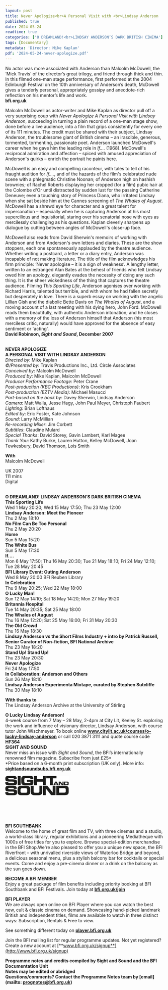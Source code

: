 ```yaml
---
layout: post
title: Never Apologize<br>A Personal Visit with <br>Lindsay Anderson
published: true
date: 2024-05-24
readtime: true
categories: ['O DREAMLAND!<br>LINDSAY ANDERSON’S DARK BRITISH CINEMA']
tags: [Documentary]
metadata: 'Director: Mike Kaplan'
pdf: '2024-05-24-never-apologize.pdf'
---
```

No actor was more associated with Anderson than Malcolm McDowell, the ‘Mick Travis’ of the director’s great trilogy, and friend through thick and thin. In this filmed one-man stage performance, first performed at the 2004 Edinburgh Festival on the 10th anniversary of Anderson’s death, McDowell gives a tenderly personal, appropriately gossipy and anecdote-rich reflection on his mentor’s life and work.  
**bfi.org.uk**  

Malcolm McDowell as actor-writer and Mike Kaplan as director pull off a very surprising coup with _Never Apologize A Personal Visit with Lindsay Anderson_, succeeding in turning a plain record of a one-man stage show, done before a live audience, into a film that grips consistently for every one of its 111 minutes. The credit must be shared with their subject, Lindsay Anderson, the troublesome giant of British cinema – an irascible, generous, tormented, tormenting, passionate poet. Anderson launched McDowell's career when he gave him the leading role in _If...._ (1968). McDowell's reciprocal admiration and affection – spiced with amused appreciation of Anderson's quirks – enrich the portrait he paints here.

McDowell is an easy and compelling raconteur, with tales to tell of his fraught audition for _If...._, and of the hazards of the film's celebrated nude scene with a phlegmatic Christine Noonan; of Anderson high on hashish brownies; of Rachel Roberts displaying her cropped (for a film) pubic hair at the Colombe d'Or until distracted by sudden lust for the passing Catherine Deneuve; even a touching story of Princess Diana, who irritated Lindsay when she sat beside him at the Cannes screening of _The Whales of August_. McDowell has a shrewd eye for character and a great talent for impersonation – especially when he is capturing Anderson at his most supercilious and inquisitorial, staring over his senatorial nose with eyes as mercilessly challenging as his questions. Kaplan cleverly sharpens up dialogue by cutting between angles of McDowell's close-up face.

McDowell also reads from David Sherwin's memoirs of working with Anderson and from Anderson's own letters and diaries. These are the show stoppers, each one spontaneously applauded by the theatre audience. Whether writing a postcard, a letter or a diary entry, Anderson was incapable of not making literature. The title of the film acknowledges his firm principle: ‘Never apologise – it is a sign of weakness’. A lengthy letter, written to an estranged Alan Bates at the behest of friends who felt Lindsay owed him an apology, elegantly evades the necessity of doing any such thing. It is the sheer wickedness of the thing that captures the theatre audience. Filming _This Sporting Life_, Anderson agonises over working with Richard Harris, talented but terrible, and with whom he had fallen secretly but desperately in love. There is a superb essay on working with the angelic Lillian Gish and the diabolic Bette Davis on _The Whales of August_, and a moving account of a last meeting with his dying hero, John Ford. McDowell reads them beautifully, with authentic Anderson intonation; and he closes with a memory of the loss of Anderson himself that Anderson (his most merciless critic, naturally) would have approved for the absence of easy sentiment or 'acting'.  
**David Robinson, _Sight and Sound_, December 2007**  
<br>

**NEVER APOLOGIZE  
A PERSONAL VISIT WITH LINDSAY ANDERSON**  
_Directed by_: Mike Kaplan  
_©/Presented by_: Travis Productions Inc., Ltd. Circle Associates  
_Conceived by_: Malcolm McDowell  
_Produced by_: Mike Kaplan, Malcolm McDowell  
_Producer Performance Footage_: Peter Crane  
_Post-production (KBC Productions)_: Kris Crookham  
_Post-production (EZTV Media)_: Michael Masucci  
_Part-based on the book by_: Davey Sherwin, Lindsay Anderson  
_Camera_: Matt Walla, Jesse Hagy, John Paul Meyer, Christoph Faubert  
_Lighting_: Brian Lofthaus  
_Edited by_: Eric Foster, Kate Johnson  
_Sound_: Larry McMillian  
_Re-recording Mixer_: Jim Corbett  
_Subtitles_: Claudine Mulard  
_Special Thanks_: David Storey, Gavin Lambert, Karl Magee  
_Thank You_: Kathy Burke, Lauren Hutton, Kelley McDowell, Joan Tewkesbury, David Thomson, Lois Smith  

**With**  
Malcolm McDowell  

UK 2007  
111 mins  
Digital  
<br>

**O DREAMLAND! LINDSAY ANDERSON’S DARK BRITISH CINEMA**  
**This Sporting Life**  
Wed 1 May 20:20; Wed 15 May 17:50; Thu 23 May 12:00  
**Lindsay Anderson: Meet the Pioneer**  
Thu 2 May 18:10  
**No Film Can Be Too Personal**  
Thu 2 May 20:20  
**Home**  
Sun 5 May 15:20  
**The White Bus**  
Sun 5 May 17:30  
**If….**  
Mon 6 May 17:50; Thu 16 May 20:30; Tue 21 May 18:10; Fri 24 May 12:10; Tue 28 May 20:45  
**BFI Library Event: Outing Anderson**  
Wed 8 May 20:00 BFI Reuben Library  
**In Celebration**  
Thu 9 May 20:25; Wed 22 May 18:00  
**O Lucky Man!**  
Sun 12 May 14:10; Sat 18 May 14:20; Mon 27 May 19:20  
**Britannia Hospital**  
Tue 14 May 20:35; Sat 25 May 18:00  
**The Whales of August**  
Thu 16 May 12:20; Sat 25 May 16:00; Fri 31 May 20:30  
**The Old Crowd**  
Thu 16 May 18:30  
**Lindsay Anderson vs the Short Films Industry + intro by Patrick Russell, Senior Curator of Non-fiction, BFI National Archive**  
Thu 23 May 18:20  
**Stand Up! Stand Up!**  
Thu 23 May 20:30  
**Never Apologize**  
Fri 24 May 17:50  
**In Collaboration: Anderson and Others**  
Sun 26 May 18:10  
**Lindsay Anderson Experimenta Mixtape, curated by Stephen Sutcliffe**  
Thu 30 May 18:10  

**With thanks to**  
The Lindsay Anderson Archive at the University of Stirling  

**O Lucky Lindsay Anderson!**  
4-week course from 7 May – 28 May, 2-4pm at City Lit, Keeley St. exploring the work and influence of visionary director, Lindsay Anderson, with course tutor John Wischmeyer. To book online **www.citylit.ac.uk/courses/o-lucky-lindsay-anderson** or call 020 3871 3111 and quote course code **HF364**
<br>
**SIGHT AND SOUND**<br>
Never miss an issue with _Sight and Sound_, the BFI’s internationally renowned film magazine. Subscribe from just £25*<br>
*Price based on a 6-month print subscription (UK only). More info: [**sightandsoundsubs.bfi.org.uk**](https://sightandsoundsubs.bfi.org.uk/subscribe)

<img style="float: left;" src="/img/sight-and-sound.jpg" width="40%" height="40%"><br><br><br><br><br><br><br><br>

**BFI SOUTHBANK**  
Welcome to the home of great film and TV, with three cinemas and a studio, a world-class library, regular exhibitions and a pioneering Mediatheque with 1000s of free titles for you to explore. Browse special-edition merchandise in the BFI Shop.We&#39;re also pleased to offer you a unique new space, the BFI Riverfront – with unrivalled riverside views of Waterloo Bridge and beyond, a delicious seasonal menu, plus a stylish balcony bar for cocktails or special events. Come and enjoy a pre-cinema dinner or a drink on the balcony as the sun goes down.  

**BECOME A BFI MEMBER**  
Enjoy a great package of film benefits including priority booking at BFI Southbank and BFI Festivals. Join today at [**bfi.org.uk/join**](http://www.bfi.org.uk/join)  

**BFI PLAYER**  
 We are always open online on BFI Player where you can watch the best new, cult &amp; classic cinema on demand. Showcasing hand-picked landmark British and independent titles, films are available to watch in three distinct ways: Subscription, Rentals &amp; Free to view.  

See something different today on [**player.bfi.org.uk**](https://player.bfi.org.uk)  

Join the BFI mailing list for regular programme updates. Not yet registered? Create a new account at [**www.bfi.org.uk/signup**](http://www.bfi.org.uk/signup)

**Programme notes and credits compiled by Sight and Sound and the BFI Documentation Unit  
Notes may be edited or abridged  
Questions/comments? Contact the Programme Notes team by [email](mailto: prognotes@bfi.org.uk)**
<!--stackedit_data:
eyJoaXN0b3J5IjpbMTA1NTk3MjkyOV19
-->
